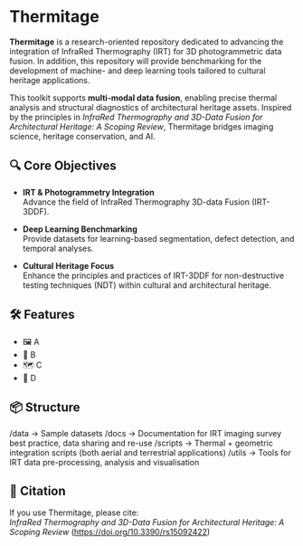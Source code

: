 # Thermitage

**Thermitage** is a research-oriented repository dedicated to advancing the integration of InfraRed Thermography (IRT) for 3D photogrammetric data fusion. In addition, this repository will provide benchmarking for the development of machine- and deep learning tools tailored to cultural heritage applications.

This toolkit supports **multi-modal data fusion**, enabling precise thermal analysis and structural diagnostics of architectural heritage assets. Inspired by the principles in *InfraRed Thermography and 3D-Data Fusion for Architectural Heritage: A Scoping Review*, Thermitage bridges imaging science, heritage conservation, and AI.

## 🔍 Core Objectives

- **IRT & Photogrammetry Integration**  
  Advance the field of InfraRed Thermography 3D-data Fusion (IRT-3DDF).

- **Deep Learning Benchmarking**  
  Provide datasets for learning-based segmentation, defect detection, and temporal analyses.

- **Cultural Heritage Focus**  
  Enhance the principles and practices of IRT-3DDF for non-destructive testing techniques (NDT) within cultural and architectural heritage.

## 🛠 Features

- 🖼 A
- 🧠 B
- 🗺 C
- 📐 D

## 📦 Structure

/data → Sample datasets
/docs → Documentation for IRT imaging survey best practice, data sharing and re-use
/scripts → Thermal + geometric integration scripts (both aerial and terrestrial applications)
/utils → Tools for IRT data pre-processing, analysis and visualisation

## 📄 Citation

If you use Thermitage, please cite:  
*InfraRed Thermography and 3D-Data Fusion for Architectural Heritage: A Scoping Review* (https://doi.org/10.3390/rs15092422)


